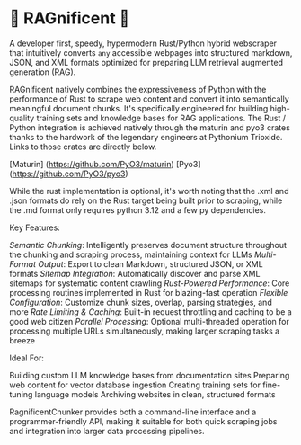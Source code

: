 # 🦀 RAGnificent 🐍
A developer first, speedy, hypermodern Rust/Python hybrid webscraper that intuitively converts `any` accessible webpages into structured markdown, JSON, and XML formats optimized for preparing LLM retrieval augmented generation (RAG).

RAGnificent natively combines the expressiveness of Python with the performance of Rust to scrape web content and convert it into semantically meaningful document chunks. It's specifically engineered for building high-quality training sets and knowledge bases for RAG applications. The Rust / Python integration is achieved natively through the maturin and pyo3 crates thanks to the hardwork of the legendary engineers at Pythonium Trioxide. Links to those crates are directly below.

[Maturin] (https://github.com/PyO3/maturin)
[Pyo3] (https://github.com/PyO3/pyo3)

While the rust implementation is optional, it's worth noting that the .xml and .json formats do rely on the Rust target being built prior to scraping, while the .md format only requires python 3.12 and a few py dependencies.

Key Features:

*Semantic Chunking*: Intelligently preserves document structure throughout the chunking and scraping process, maintaining context for LLMs
*Multi-Format Output*: Export to clean Markdown, structured JSON, or XML formats
*Sitemap Integration*: Automatically discover and parse XML sitemaps for systematic content crawling
*Rust-Powered Performance*: Core processing routines implemented in Rust for blazing-fast operation
*Flexible Configuration*: Customize chunk sizes, overlap, parsing strategies, and more
*Rate Limiting & Caching*: Built-in request throttling and caching to be a good web citizen
*Parallel Processing*: Optional multi-threaded operation for processing multiple URLs simultaneously, making larger scraping tasks a breeze

Ideal For:

Building custom LLM knowledge bases from documentation sites
Preparing web content for vector database ingestion
Creating training sets for fine-tuning language models
Archiving websites in clean, structured formats

RagnificentChunker provides both a command-line interface and a programmer-friendly API, making it suitable for both quick scraping jobs and integration into larger data processing pipelines.

